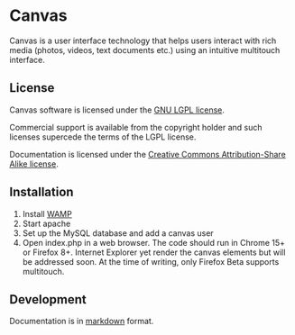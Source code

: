 Canvas
======

Canvas is a user interface technology that helps users interact with 
rich media (photos, videos, text documents etc.) using an intuitive 
multitouch interface.

License
-------

Canvas software is licensed under the [GNU LGPL 
license](http://www.gnu.org/licenses/lgpl.html).

Commercial support is available from the copyright holder and such licenses 
supercede the terms of the LGPL license.

Documentation is licensed under the [Creative Commons Attribution-Share Alike 
license](http://creativecommons.org/licenses/by-sa/3.0/).

Installation
------------

1. Install [WAMP](http://www.wampserver.com/en/download.php)
2. Start apache
3. Set up the MySQL database and add a canvas user
4. Open index.php in a web browser. The code should run in Chrome 15+ or Firefox 8+. 
   Internet Explorer yet render the canvas elements but will be addressed soon. 
   At the time of writing, only Firefox Beta supports multitouch.


Development
-----------

Documentation is in [markdown](http://daringfireball.net/projects/markdown/basics) 
format.
